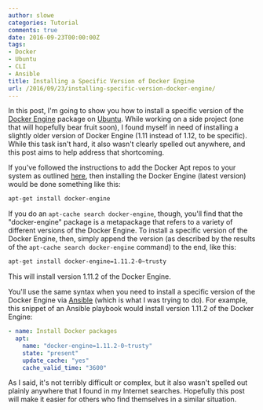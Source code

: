 ```yaml
---
author: slowe
categories: Tutorial
comments: true
date: 2016-09-23T00:00:00Z
tags:
- Docker
- Ubuntu
- CLI
- Ansible
title: Installing a Specific Version of Docker Engine
url: /2016/09/23/installing-specific-version-docker-engine/
---
```


In this post, I'm going to show you how to install a specific version of the [Docker Engine][link-2] package on [Ubuntu][link-3]. While working on a side project (one that will hopefully bear fruit soon), I found myself in need of installing a slightly older version of Docker Engine (1.11 instead of 1.12, to be specific). While this task isn't hard, it also wasn't clearly spelled out anywhere, and this post aims to help address that shortcoming.

If you've followed the instructions to add the Docker Apt repos to your system as outlined [here][link-1], then installing the Docker Engine (latest version) would be done something like this:

```sh
apt-get install docker-engine
```

If you do an `apt-cache search docker-engine`, though, you'll find that the "docker-engine" package is a metapackage that refers to a variety of different versions of the Docker Engine. To install a specific version of the Docker Engine, then, simply append the version (as described by the results of the `apt-cache search docker-engine` command) to the end, like this:

```sh
apt-get install docker-engine=1.11.2-0~trusty
```

This will install version 1.11.2 of the Docker Engine.

You'll use the same syntax when you need to install a specific version of the Docker Engine via [Ansible][link-4] (which is what I was trying to do). For example, this snippet of an Ansible playbook would install version 1.11.2 of the Docker Engine:

```yaml
- name: Install Docker packages
  apt:
    name: "docker-engine=1.11.2-0~trusty"
    state: "present"
    update_cache: "yes"
    cache_valid_time: "3600"
```

As I said, it's not terribly difficult or complex, but it also wasn't spelled out plainly anywhere that I found in my Internet searches. Hopefully this post will make it easier for others who find themselves in a similar situation.

[link-1]: https://docs.docker.com/engine/installation/linux/ubuntulinux/
[link-2]: https://www.docker.com/products/docker-engine
[link-3]: http://www.ubuntu.com/
[link-4]: https://www.ansible.com/
